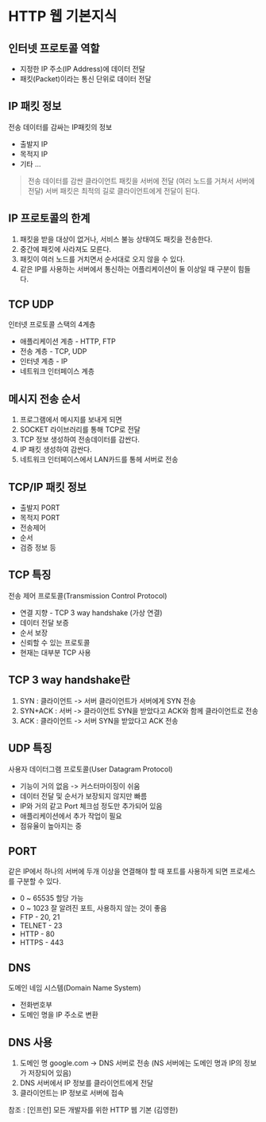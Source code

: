 # HTTP 웹 기본지식

## 인터넷 프로토콜 역할
* 지정한 IP 주소(IP Address)에 데이터 전달
* 패킷(Packet)이라는 통신 단위로 데이터 전달

## IP 패킷 정보
전송 데이터를 감싸는 IP패킷의 정보
* 출발지 IP
* 목적지 IP
* 기타 ...
> 전송 데이터를 감싼 클라이언트 패킷을 서버에 전달 (여러 노드를 거쳐서 서버에 전달)
> 서버 패킷은 최적의 길로 클라이언트에게 전달이 된다.

## IP 프로토콜의 한계
1. 패킷을 받을 대상이 없거나, 서비스 불능 상태여도 패킷을 전송한다.
2. 중간에 패킷에 사라져도 모른다.
3. 패킷이 여러 노드를 거치면서 순서대로 오지 않을 수 있다.
4. 같은 IP를 사용하는 서버에서 통신하는 어플리케이션이 둘 이상일 때 구분이 힘들다.

## TCP UDP
인터넷 프로토콜 스택의 4계층
* 애플리케이션 계층 - HTTP, FTP
* 전송 계층 - TCP, UDP
* 인터넷 계층 - IP
* 네트워크 인터페이스 계층

## 메시지 전송 순서
1. 프로그램에서 메시지를 보내게 되면
2. SOCKET 라이브러리를 통해 TCP로 전달
3. TCP 정보 생성하여 전송데이터를 감싼다.
4. IP 패킷 생성하여 감싼다.
5. 네트워크 인터페이스에서 LAN카드를 통헤 서버로 전송

## TCP/IP 패킷 정보
* 출발지 PORT
* 목적지 PORT
* 전송제어
* 순서
* 검증 정보 등

## TCP 특징
전송 제어 프로토콜(Transmission Control Protocol)
* 연결 지향 - TCP 3 way handshake (가상 연결)
* 데이터 전달 보증
* 순서 보장
* 신뢰할 수 있는 프로토콜
* 현재는 대부분 TCP 사용

## TCP 3 way handshake란
1. SYN : 클라이언트 -> 서버 클라이언트가 서버에게 SYN 전송
2. SYN+ACK : 서버 -> 클라이언트  SYN을 받았다고 ACK와 함께 클라이언트로 전송
3. ACK : 클라이언트 -> 서버 SYN을 받았다고 ACK 전송

## UDP 특징
사용자 데이터그램 프로토콜(User Datagram Protocol)
* 기능이 거의 없음 -> 커스터마이징이 쉬움
* 데이터 전달 및 순서가 보장되지 않지만 빠름
* IP와 거의 같고 Port 체크섬 정도만 추가되어 있음
* 애플리케이션에서 추가 작업이 필요
* 점유율이 높아지는 중

## PORT
같은 IP에서 하나의 서버에 두개 이상을 연결해야 할 때 포트를 사용하게 되면
프로세스를 구분할 수 있다.
* 0 ~ 65535 할당 가능
* 0 ~ 1023 잘 알려진 포트, 사용하지 않는 것이 좋음
* FTP - 20, 21
* TELNET - 23
* HTTP - 80
* HTTPS - 443

## DNS
도메인 네임 시스템(Domain Name System)
* 전화번호부
* 도메인 명을 IP 주소로 변환

## DNS 사용
1. 도메인 명 google.com -> DNS 서버로 전송 (NS 서버에는 도메인 명과 IP의 정보가 저장되어 있음)
2. DNS 서버에서 IP 정보를 클라이언트에게 전달
3. 클라이언트는 IP 정보로 서버에 접속


참조 : [인프런] 모든 개발자를 위한 HTTP 웹 기본 (김영한)
